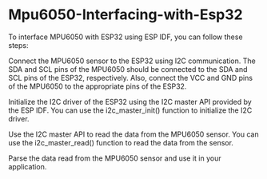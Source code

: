 # Mpu6050-Interfacing-with-Esp32

To interface MPU6050 with ESP32 using ESP IDF, you can follow these steps:

Connect the MPU6050 sensor to the ESP32 using I2C communication. The SDA and SCL pins of the MPU6050 should be connected to the SDA and SCL pins of the ESP32, respectively. Also, connect the VCC and GND pins of the MPU6050 to the appropriate pins of the ESP32.

Initialize the I2C driver of the ESP32 using the I2C master API provided by the ESP IDF. You can use the i2c_master_init() function to initialize the I2C driver.

Use the I2C master API to read the data from the MPU6050 sensor. You can use the i2c_master_read() function to read the data from the sensor.

Parse the data read from the MPU6050 sensor and use it in your application.
